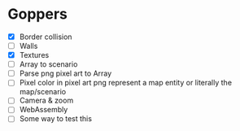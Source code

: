 # Goppers

- [x] Border collision
- [ ] Walls
- [x] Textures
- [ ] Array to scenario
- [ ] Parse png pixel art to Array
- [ ] Pixel color in pixel art png represent a map entity or literally the map/scenario
- [ ] Camera & zoom
- [ ] WebAssembly
- [ ] Some way to test this
